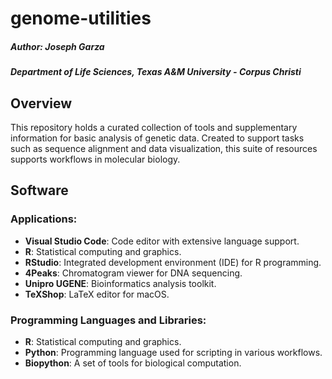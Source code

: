 # genome-utilities

##### Author: Joseph Garza
##### Department of Life Sciences, Texas A&M University - Corpus Christi 

## Overview

This repository holds a curated collection of tools and supplementary information for basic analysis of genetic data. Created to support tasks such as sequence alignment and data visualization, this suite of resources supports workflows in molecular biology.

## Software

### Applications:
- **Visual Studio Code**: Code editor with extensive language support.  
- **R**: Statistical computing and graphics.
- **RStudio**: Integrated development environment (IDE) for R programming.  
- **4Peaks**: Chromatogram viewer for DNA sequencing.  
- **Unipro UGENE**: Bioinformatics analysis toolkit.  
- **TeXShop**: LaTeX editor for macOS.  

### Programming Languages and Libraries:
- **R**: Statistical computing and graphics.
- **Python**: Programming language used for scripting in various workflows.  
- **Biopython**: A set of tools for biological computation.   
